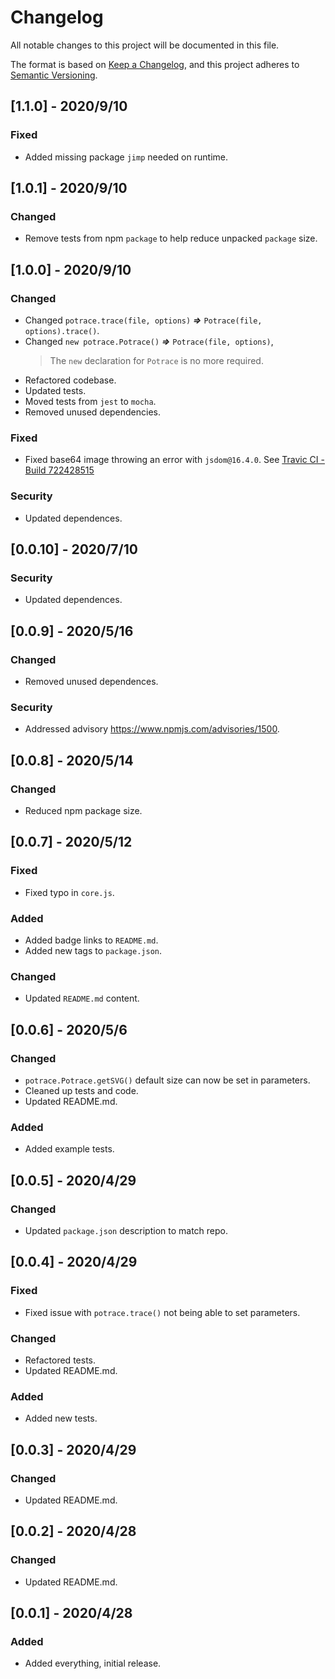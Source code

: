 # Changelog

All notable changes to this project will be documented in this file.

The format is based on [Keep a Changelog](https://keepachangelog.com/en/1.0.0/),
and this project adheres to [Semantic Versioning](https://semver.org/spec/v2.0.0.html).

## [1.1.0] - 2020/9/10

### Fixed

- Added missing package `jimp` needed on runtime.

## [1.0.1] - 2020/9/10

### Changed

- Remove tests from npm `package` to help reduce unpacked `package` size.

## [1.0.0] - 2020/9/10

### Changed

- Changed `potrace.trace(file, options)` ***=>*** `Potrace(file, options).trace()`.
- Changed `new potrace.Potrace()` ***=>*** `Potrace(file, options)`,
    > The `new` declaration for `Potrace` is no more required.
- Refactored codebase.
- Updated tests.
- Moved tests from `jest` to `mocha`.
- Removed unused dependencies.

### Fixed

- Fixed base64 image throwing an error with `jsdom@16.4.0`. See [Travic CI - Build 722428515](https://travis-ci.org/github/oslllo/potrace/builds/722428515)

### Security

- Updated dependences.

## [0.0.10] - 2020/7/10

### Security

- Updated dependences.

## [0.0.9] - 2020/5/16

### Changed

- Removed unused dependences.

### Security

- Addressed advisory https://www.npmjs.com/advisories/1500.

## [0.0.8] - 2020/5/14

### Changed

- Reduced npm package size.

## [0.0.7] - 2020/5/12

### Fixed

- Fixed typo in `core.js`.

### Added

- Added badge links to `README.md`.
- Added new tags to `package.json`.

### Changed

- Updated `README.md` content.

## [0.0.6] - 2020/5/6

### Changed

- `potrace.Potrace.getSVG()` default size can now be set in parameters.
- Cleaned up tests and code.
- Updated README.md.

### Added

- Added example tests.

## [0.0.5] - 2020/4/29

### Changed

- Updated `package.json` description to match repo.

## [0.0.4] - 2020/4/29

### Fixed

- Fixed issue with `potrace.trace()` not being able to set parameters.

### Changed

- Refactored tests.
- Updated README.md.

### Added

- Added new tests.

## [0.0.3] - 2020/4/29

### Changed

- Updated README.md.

## [0.0.2] - 2020/4/28

### Changed

- Updated README.md.

## [0.0.1] - 2020/4/28

### Added

- Added everything, initial release.
